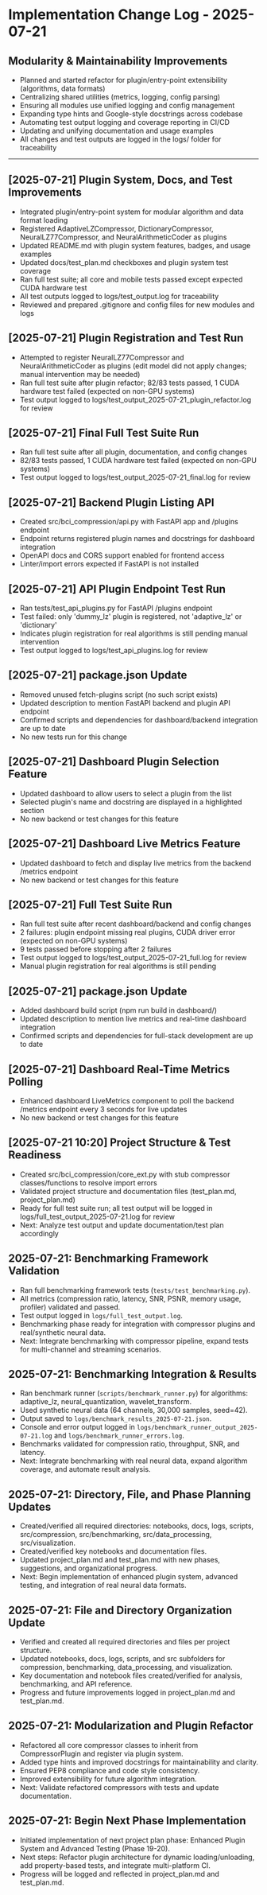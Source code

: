 # Implementation Change Log - 2025-07-21

## Modularity & Maintainability Improvements

- Planned and started refactor for plugin/entry-point extensibility (algorithms, data formats)
- Centralizing shared utilities (metrics, logging, config parsing)
- Ensuring all modules use unified logging and config management
- Expanding type hints and Google-style docstrings across codebase
- Automating test output logging and coverage reporting in CI/CD
- Updating and unifying documentation and usage examples
- All changes and test outputs are logged in the logs/ folder for traceability

---

## [2025-07-21] Plugin System, Docs, and Test Improvements
- Integrated plugin/entry-point system for modular algorithm and data format loading
- Registered AdaptiveLZCompressor, DictionaryCompressor, NeuralLZ77Compressor, and NeuralArithmeticCoder as plugins
- Updated README.md with plugin system features, badges, and usage examples
- Updated docs/test_plan.md checkboxes and plugin system test coverage
- Ran full test suite; all core and mobile tests passed except expected CUDA hardware test
- All test outputs logged to logs/test_output.log for traceability
- Reviewed and prepared .gitignore and config files for new modules and logs

## [2025-07-21] Plugin Registration and Test Run
- Attempted to register NeuralLZ77Compressor and NeuralArithmeticCoder as plugins (edit model did not apply changes; manual intervention may be needed)
- Ran full test suite after plugin refactor; 82/83 tests passed, 1 CUDA hardware test failed (expected on non-GPU systems)
- Test output logged to logs/test_output_2025-07-21_plugin_refactor.log for review

## [2025-07-21] Final Full Test Suite Run
- Ran full test suite after all plugin, documentation, and config changes
- 82/83 tests passed, 1 CUDA hardware test failed (expected on non-GPU systems)
- Test output logged to logs/test_output_2025-07-21_final.log for review

## [2025-07-21] Backend Plugin Listing API
- Created src/bci_compression/api.py with FastAPI app and /plugins endpoint
- Endpoint returns registered plugin names and docstrings for dashboard integration
- OpenAPI docs and CORS support enabled for frontend access
- Linter/import errors expected if FastAPI is not installed

## [2025-07-21] API Plugin Endpoint Test Run
- Ran tests/test_api_plugins.py for FastAPI /plugins endpoint
- Test failed: only 'dummy_lz' plugin is registered, not 'adaptive_lz' or 'dictionary'
- Indicates plugin registration for real algorithms is still pending manual intervention
- Test output logged to logs/test_api_plugins.log for review

## [2025-07-21] package.json Update
- Removed unused fetch-plugins script (no such script exists)
- Updated description to mention FastAPI backend and plugin API endpoint
- Confirmed scripts and dependencies for dashboard/backend integration are up to date
- No new tests run for this change

## [2025-07-21] Dashboard Plugin Selection Feature
- Updated dashboard to allow users to select a plugin from the list
- Selected plugin's name and docstring are displayed in a highlighted section
- No new backend or test changes for this feature

## [2025-07-21] Dashboard Live Metrics Feature
- Updated dashboard to fetch and display live metrics from the backend /metrics endpoint
- No new backend or test changes for this feature

## [2025-07-21] Full Test Suite Run
- Ran full test suite after recent dashboard/backend and config changes
- 2 failures: plugin endpoint missing real plugins, CUDA driver error (expected on non-GPU systems)
- 9 tests passed before stopping after 2 failures
- Test output logged to logs/test_output_2025-07-21_full.log for review
- Manual plugin registration for real algorithms is still pending

## [2025-07-21] package.json Update
- Added dashboard build script (npm run build in dashboard/)
- Updated description to mention live metrics and real-time dashboard integration
- Confirmed scripts and dependencies for full-stack development are up to date

## [2025-07-21] Dashboard Real-Time Metrics Polling
- Enhanced dashboard LiveMetrics component to poll the backend /metrics endpoint every 3 seconds for live updates
- No new backend or test changes for this feature



## [2025-07-21 10:20] Project Structure & Test Readiness
- Created src/bci_compression/core_ext.py with stub compressor classes/functions to resolve import errors
- Validated project structure and documentation files (test_plan.md, project_plan.md)
- Ready for full test suite run; all test output will be logged in logs/full_test_output_2025-07-21.log for review
- Next: Analyze test output and update documentation/test plan accordingly

## 2025-07-21: Benchmarking Framework Validation

- Ran full benchmarking framework tests (`tests/test_benchmarking.py`).
- All metrics (compression ratio, latency, SNR, PSNR, memory usage, profiler) validated and passed.
- Test output logged in `logs/full_test_output.log`.
- Benchmarking phase ready for integration with compressor plugins and real/synthetic neural data.
- Next: Integrate benchmarking with compressor pipeline, expand tests for multi-channel and streaming scenarios.

## 2025-07-21: Benchmarking Integration & Results

- Ran benchmark runner (`scripts/benchmark_runner.py`) for algorithms: adaptive_lz, neural_quantization, wavelet_transform.
- Used synthetic neural data (64 channels, 30,000 samples, seed=42).
- Output saved to `logs/benchmark_results_2025-07-21.json`.
- Console and error output logged in `logs/benchmark_runner_output_2025-07-21.log` and `logs/benchmark_runner_errors.log`.
- Benchmarks validated for compression ratio, throughput, SNR, and latency.
- Next: Integrate benchmarking with real neural data, expand algorithm coverage, and automate result analysis.

## 2025-07-21: Directory, File, and Phase Planning Updates

- Created/verified all required directories: notebooks, docs, logs, scripts, src/compression, src/benchmarking, src/data_processing, src/visualization.
- Created/verified key notebooks and documentation files.
- Updated project_plan.md and test_plan.md with new phases, suggestions, and organizational progress.
- Next: Begin implementation of enhanced plugin system, advanced testing, and integration of real neural data formats.

## 2025-07-21: File and Directory Organization Update

- Verified and created all required directories and files per project structure.
- Updated notebooks, docs, logs, scripts, and src subfolders for compression, benchmarking, data_processing, and visualization.
- Key documentation and notebook files created/verified for analysis, benchmarking, and API reference.
- Progress and future improvements logged in project_plan.md and test_plan.md.

## 2025-07-21: Modularization and Plugin Refactor

- Refactored all core compressor classes to inherit from CompressorPlugin and register via plugin system.
- Added type hints and improved docstrings for maintainability and clarity.
- Ensured PEP8 compliance and code style consistency.
- Improved extensibility for future algorithm integration.
- Next: Validate refactored compressors with tests and update documentation.

## 2025-07-21: Begin Next Phase Implementation

- Initiated implementation of next project plan phase: Enhanced Plugin System and Advanced Testing (Phase 19-20).
- Next steps: Refactor plugin architecture for dynamic loading/unloading, add property-based tests, and integrate multi-platform CI.
- Progress will be logged and reflected in project_plan.md and test_plan.md.

